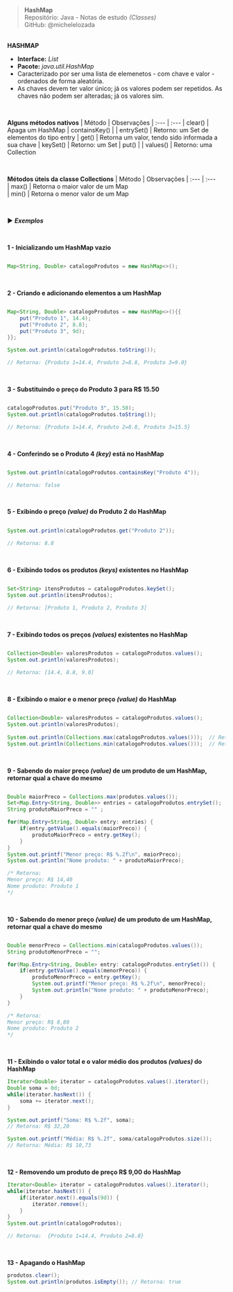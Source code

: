 > **HashMap**     
> Repositório: Java - Notas de estudo *(Classes)*    
> GitHub: @michelelozada
&nbsp;
     
&nbsp;    
 **HASHMAP**  
 - **Interface:** *List*    
 - **Pacote:** *java.util.HashMap*  
 - Caracterizado por ser uma lista de elemenetos - com chave e valor - ordenados de forma aleatória.     
 - As chaves devem ter valor único; já os valores podem ser repetidos. As chaves não podem ser alteradas; já os valores sim.     

&nbsp;

**Alguns métodos nativos**
| Método        | Observações
| :---          | :---
| clear()       | Apaga um HashMap
| containsKey() | 
| entrySet()    | Retorno: um Set de elementos do tipo entry
| get()         | Retorna um valor, tendo sido informada a sua chave
| keySet()      | Retorno: um Set
| put()         | 
| values()      | Retorno: uma Collection

&nbsp;

**Métodos úteis da classe Collections**
| Método    | Observações
| :---      | :---	
| max()     | Retorna o maior valor de um Map  
| min()     | Retorna o menor valor de um Map
 
&nbsp;

:arrow_forward: ***Exemplos***

&nbsp;  

**1 - Inicializando um HashMap vazio**
```java

Map<String, Double> catalogoProdutos = new HashMap<>();
```
&nbsp; 	
 
**2 - Criando e adicionando elementos a um HashMap**
```java

Map<String, Double> catalogoProdutos = new HashMap<>(){{
	put("Produto 1", 14.4);
	put("Produto 2", 8.8);
	put("Produto 3", 9d);
}};	

System.out.println(catalogoProdutos.toString());

// Retorna: {Produto 1=14.4, Produto 2=8.8, Produto 3=9.0}
```
&nbsp; 	
 
**3 - Substituindo o preço do Produto 3 para R$ 15.50**
```java

catalogoProdutos.put("Produto 3", 15.50);
System.out.println(catalogoProdutos.toString());

// Retorna: {Produto 1=14.4, Produto 2=8.8, Produto 3=15.5}
```
&nbsp; 	

**4 - Conferindo se o Produto 4 *(key)* está no HashMap**
```java

System.out.println(catalogoProdutos.containsKey("Produto 4"));

// Retorna: false
```
&nbsp; 	

**5 - Exibindo o preço *(value)* do Produto 2 do HashMap**
```java
 
System.out.println(catalogoProdutos.get("Produto 2")); 

// Retorna: 8.8
```
&nbsp; 	

**6 - Exibindo todos os produtos *(keys)* existentes no HashMap**
```java

Set<String> itensProdutos = catalogoProdutos.keySet(); 
System.out.println(itensProdutos);

// Retorna: [Produto 1, Produto 2, Produto 3]
```
&nbsp; 	

**7 - Exibindo todos os preços *(values)* existentes no HashMap** 
```java

Collection<Double> valoresProdutos = catalogoProdutos.values(); 
System.out.println(valoresProdutos);
		
// Retorna: [14.4, 8.8, 9.0]
```
&nbsp; 	

**8 - Exibindo o maior e o menor preço *(value)* do HashMap**
```java

Collection<Double> valoresProdutos = catalogoProdutos.values(); 
System.out.println(valoresProdutos);
		
System.out.println(Collections.max(catalogoProdutos.values()));  // Retorna: 14.4
System.out.println(Collections.min(catalogoProdutos.values()));  // Retorna: 8.8
```
&nbsp; 	

**9 - Sabendo do maior preço *(value)* de um produto de um HashMap, retornar qual a chave do mesmo**
```java

Double maiorPreco = Collections.max(produtos.values());
Set<Map.Entry<String, Double>> entries = catalogoProdutos.entrySet();
String produtoMaiorPreco = "" ;

for(Map.Entry<String, Double> entry: entries) {
	if(entry.getValue().equals(maiorPreco)) { 
		produtoMaiorPreco = entry.getKey();
	}	
}	
System.out.printf("Menor preço: R$ %.2f\n", maiorPreco);
System.out.println("Nome produto: " + produtoMaiorPreco);

/* Retorna:
Menor preço: R$ 14,40
Nome produto: Produto 1
*/
```
&nbsp; 	

**10 - Sabendo do menor preço *(value)* de um produto de um HashMap, retornar qual a chave do mesmo**
```java

Double menorPreco = Collections.min(catalogoProdutos.values());
String produtoMenorPreco = "";

for(Map.Entry<String, Double> entry: catalogoProdutos.entrySet()) {
	if(entry.getValue().equals(menorPreco)) { 
		produtoMenorPreco = entry.getKey();
		System.out.printf("Menor preço: R$ %.2f\n", menorPreco);
		System.out.println("Nome produto: " + produtoMenorPreco);
	}
}	

/* Retorna:
Menor preço: R$ 8,80
Nome produto: Produto 2
*/

``` 
&nbsp; 	

**11 - Exibindo o valor total e o valor médio dos produtos *(values)* do HashMap**
```java
Iterator<Double> iterator = catalogoProdutos.values().iterator();
Double soma = 0d;
while(iterator.hasNext()) {
	soma += iterator.next();
}

System.out.printf("Soma: R$ %.2f", soma);
// Retorna: R$ 32,20

System.out.printf("Média: R$ %.2f", soma/catalogoProdutos.size());
// Retorna: Média: R$ 10,73
```
&nbsp; 	

**12 - Removendo um produto de preço R$ 9,00 do HashMap**
```java
Iterator<Double> iterator = catalogoProdutos.values().iterator();
while(iterator.hasNext()) {
	if(iterator.next().equals(9d)) {
		iterator.remove();
	}
}
System.out.println(catalogoProdutos);

// Retorna:  {Produto 1=14.4, Produto 2=8.8}
```
&nbsp; 	

**13 - Apagando o HashMap**
```java
produtos.clear();
System.out.println(produtos.isEmpty()); // Retorna: true
```	